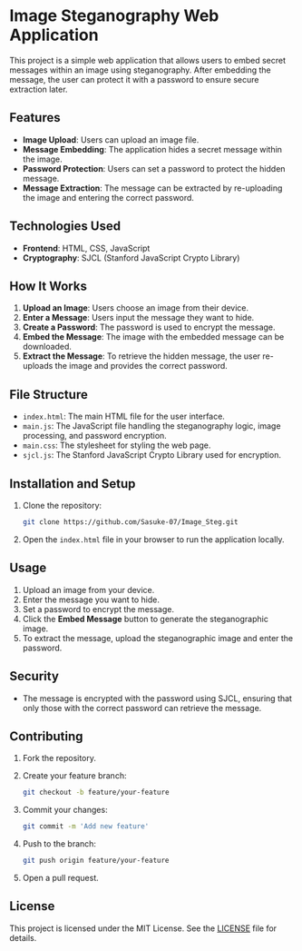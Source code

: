 # Image Steganography Web Application

This project is a simple web application that allows users to embed secret messages within an image using steganography. After embedding the message, the user can protect it with a password to ensure secure extraction later.

## Features

- **Image Upload**: Users can upload an image file.
- **Message Embedding**: The application hides a secret message within the image.
- **Password Protection**: Users can set a password to protect the hidden message.
- **Message Extraction**: The message can be extracted by re-uploading the image and entering the correct password.

## Technologies Used

- **Frontend**: HTML, CSS, JavaScript
- **Cryptography**: SJCL (Stanford JavaScript Crypto Library)

## How It Works

1. **Upload an Image**: Users choose an image from their device.
2. **Enter a Message**: Users input the message they want to hide.
3. **Create a Password**: The password is used to encrypt the message.
4. **Embed the Message**: The image with the embedded message can be downloaded.
5. **Extract the Message**: To retrieve the hidden message, the user re-uploads the image and provides the correct password.

## File Structure

- `index.html`: The main HTML file for the user interface.
- `main.js`: The JavaScript file handling the steganography logic, image processing, and password encryption.
- `main.css`: The stylesheet for styling the web page.
- `sjcl.js`: The Stanford JavaScript Crypto Library used for encryption.

## Installation and Setup

1. Clone the repository:

    ```bash
    git clone https://github.com/Sasuke-07/Image_Steg.git
    ```

2. Open the `index.html` file in your browser to run the application locally.

## Usage

1. Upload an image from your device.
2. Enter the message you want to hide.
3. Set a password to encrypt the message.
4. Click the **Embed Message** button to generate the steganographic image.
5. To extract the message, upload the steganographic image and enter the password.

## Security

- The message is encrypted with the password using SJCL, ensuring that only those with the correct password can retrieve the message.

## Contributing

1. Fork the repository.
2. Create your feature branch:

    ```bash
    git checkout -b feature/your-feature
    ```

3. Commit your changes:

    ```bash
    git commit -m 'Add new feature'
    ```

4. Push to the branch:

    ```bash
    git push origin feature/your-feature
    ```

5. Open a pull request.

## License

This project is licensed under the MIT License. See the [LICENSE](LICENSE) file for details.
